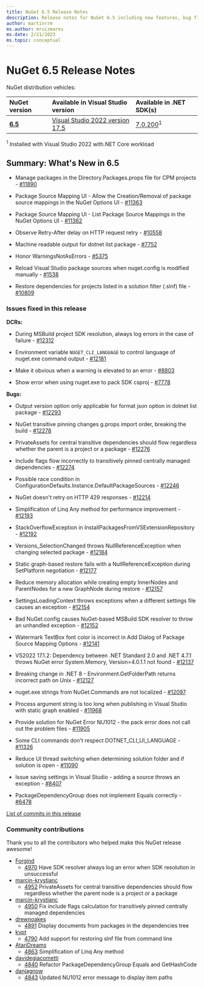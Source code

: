 ```yaml
---
title: NuGet 6.5 Release Notes
description: Release notes for NuGet 6.5 including new features, bug fixes, and DCRs.
author: martinrrm
ms.author: mruizmares
ms.date: 2/21/2023
ms.topic: conceptual
---
```


# NuGet 6.5 Release Notes

NuGet distribution vehicles:

| NuGet version | Available in Visual Studio version | Available in .NET SDK(s) |
|:---|:---|:---|
| [**6.5**](https://nuget.org/downloads) | [Visual Studio 2022 version 17.5](https://visualstudio.microsoft.com/downloads/) | [7.0.200](https://dotnet.microsoft.com/download/dotnet-core/7.0)<sup>1</sup> |

<sup>1</sup> Installed with Visual Studio 2022 with.NET Core workload

## Summary: What's New in 6.5

* Manage packages in the Directory.Packages.props file for CPM projects - [#11890](https://github.com/NuGet/Home/issues/11890)

* Package Source Mapping UI - Allow the Creation/Removal of package source mappings in the NuGet Options UI - [#11363](https://github.com/NuGet/Home/issues/11363)

* Package Source Mapping UI - List Package Source Mappings in the NuGet Options UI - [#11362](https://github.com/NuGet/Home/issues/11362)

* Observe Retry-After delay on HTTP request retry - [#10558](https://github.com/NuGet/Home/issues/10558)

* Machine readable output for dotnet list package - [#7752](https://github.com/NuGet/Home/issues/7752)

* Honor WarningsNotAsErrors - [#5375](https://github.com/NuGet/Home/issues/5375)

* Reload Visual Studio package sources when nuget.config is modified manually - [#1538](https://github.com/NuGet/Home/issues/1538)

* Restore dependencies for projects listed in a solution filter (.slnf) file - [#10809](https://github.com/NuGet/Home/issues/10809)

### Issues fixed in this release

**DCRs:**

* During MSBuild project SDK resolution, always log errors in the case of failure - [#12312](https://github.com/NuGet/Home/issues/12312)

* Environment variable `NUGET_CLI_LANGUAGE` to control language of nuget.exe command output - [#12181](https://github.com/NuGet/Home/issues/12181)

* Make it obvious when a warning is elevated to an error - [#8803](https://github.com/NuGet/Home/issues/8803)

* Show error when using nuget.exe to pack SDK csproj - [#7778](https://github.com/NuGet/Home/issues/7778)

**Bugs:**

* Output version option only applicable for format json option in dotnet list package - [#12293](https://github.com/NuGet/Home/issues/12293)

* NuGet transitive pinning changes g.props import order, breaking the build - [#12278](https://github.com/NuGet/Home/issues/12278)

* PrivateAssets for central transitive dependencies should flow regardless whether the parent is a project or a package - [#12276](https://github.com/NuGet/Home/issues/12276)

* Include flags flow incorrectly to transitively pinned centrally managed dependencies - [#12274](https://github.com/NuGet/Home/issues/12274)

* Possible race condition in ConfigurationDefaults.Instance.DefaultPackageSources - [#12246](https://github.com/NuGet/Home/issues/12246)

* NuGet doesn't retry on HTTP 429 responses - [#12214](https://github.com/NuGet/Home/issues/12214)

* Simplification of Linq Any method for performance improvement - [#12193](https://github.com/NuGet/Home/issues/12193)

* StackOverflowException in InstallPackagesFromVSExtensionRepository - [#12192](https://github.com/NuGet/Home/issues/12192)

* Versions_SelectionChanged throws NullReferenceException when changing selected package - [#12184](https://github.com/NuGet/Home/issues/12184)

* Static graph-based restore fails with a NullReferenceException during SetPlatform negotiation - [#12177](https://github.com/NuGet/Home/issues/12177)

* Reduce memory allocation while creating empty InnerNodes and ParentNodes for a new GraphNode during restore - [#12157](https://github.com/NuGet/Home/issues/12157)

* SettingsLoadingContext throws exceptions when a different settings file causes an exception - [#12154](https://github.com/NuGet/Home/issues/12154)

* Bad NuGet.config causes NuGet-based MSBuild SDK resolver to throw an unhandled exception - [#12152](https://github.com/NuGet/Home/issues/12152)

* Watermark TextBox font color is incorrect in Add Dialog of Package Source Mapping Options - [#12141](https://github.com/NuGet/Home/issues/12141)

* VS2022 17.1.2: Dependency between .NET Standard 2.0 and .NET 4.7.1 throws NuGet error System.Memory, Version=4.0.1.1 not found - [#12137](https://github.com/NuGet/Home/issues/12137)

* Breaking change in .NET 8 - Environment.GetFolderPath returns incorrect path on Unix - [#12127](https://github.com/NuGet/Home/issues/12127)

* nuget.exe strings from NuGet.Commands are not localized - [#12097](https://github.com/NuGet/Home/issues/12097)

* Process argument string is too long when publishing in Visual Studio with static graph enabled - [#11968](https://github.com/NuGet/Home/issues/11968)

* Provide solution for NuGet Error NU1012 - the pack error does not call out the problem files - [#11905](https://github.com/NuGet/Home/issues/11905)

* Some CLI commands don't respect DOTNET_CLI_UI_LANGUAGE - [#11326](https://github.com/NuGet/Home/issues/11326)

* Reduce UI thread switching when determining solution folder and if solution is open - [#11090](https://github.com/NuGet/Home/issues/11090)

* Issue saving settings in Visual Studio - adding a source throws an exception - [#8407](https://github.com/NuGet/Home/issues/8407)

* PackageDependencyGroup does not implement Equals correctly - [#6478](https://github.com/NuGet/Home/issues/6478)

[List of commits in this release](https://github.com/NuGet/NuGet.Client/compare/6.5.0.154...6.4.1.21)

### Community contributions

Thank you to all the contributors who helped make this NuGet release awesome!

* [Forgind](https://github.com/Forgind)
  * [4970](https://github.com/NuGet/NuGet.Client/pull/4970) Have SDK resolver always log an error when SDK resolution in unsuccessful
* [marcin-krystianc](https://github.com/marcin-krystianc)
  * [4952](https://github.com/NuGet/NuGet.Client/pull/4952) PrivateAssets for central transitive dependencies should flow regardless whether the parent node is a project or a package
* [marcin-krystianc](https://github.com/marcin-krystianc)
  * [4950](https://github.com/NuGet/NuGet.Client/pull/4950) Fix include flags calculation for transitively pinned centrally managed dependencies
* [drewnoakes](https://github.com/drewnoakes)
  * [4891](https://github.com/NuGet/NuGet.Client/pull/4891) Display documents from packages in the dependencies tree
* [kvpt](https://github.com/kvpt)
  * [4790](https://github.com/NuGet/NuGet.Client/pull/4790) Add support for restoring slnf file from command line
* [AtariDreams](https://github.com/AtariDreams)
  * [4863](https://github.com/NuGet/NuGet.Client/pull/4863) Simplification of Linq Any method
* [davidegiacometti](https://github.com/davidegiacometti)
  * [4840](https://github.com/NuGet/NuGet.Client/pull/4840) Refactor PackageDependencyGroup Equals and GetHashCode
* [danjagnow](https://github.com/danjagnow)
  * [4843](https://github.com/NuGet/NuGet.Client/pull/4843) Updated NU1012 error message to display item paths